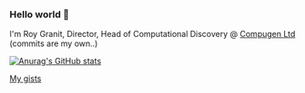 ### Hello world 👋

I'm Roy Granit, Director, Head of Computational Discovery @ [Compugen Ltd](https://cgen.com) (commits are my own..)

[![Anurag's GitHub stats](https://github-readme-stats.vercel.app/api?username=rgranit)](https://github.com/anuraghazra/github-readme-stats)


<!--
**rgranit/rgranit** is a ✨ _special_ ✨ repository because its `README.md` (this file) appears on your GitHub profile.

Here are some ideas to get you started:

- 🔭 I’m currently working on ...
- 🌱 I’m currently learning ...
- 👯 I’m looking to collaborate on ...
- 🤔 I’m looking for help with ...
- 💬 Ask me about ...
- 📫 How to reach me: ...
- 😄 Pronouns: ...
- ⚡ Fun fact: ...
-->

[My gists](https://gist.github.com/rgranit)

